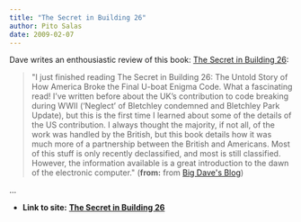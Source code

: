 ```yaml
---
title: "The Secret in Building 26"
author: Pito Salas
date: 2009-02-07
---
```


Dave writes an enthousiastic review of this book: [The Secret in Building
26](<http://davedupre.com/2009/02/05/the-secret-in-building-26/>):

> "I just finished reading The Secret in Building 26: The Untold Story of How
> America Broke the Final U-boat Enigma Code. What a fascinating read! I’ve
> written before about the UK’s contribution to code breaking during WWII
> (‘Neglect’ of Bletchley condemned and Bletchley Park Update), but this is
> the first time I learned about some of the details of the US contribution. I
> always thought the majority, if not all, of the work was handled by the
> British, but this book details how it was much more of a partnership between
> the British and Americans. Most of this stuff is only recently declassified,
> and most is still classified. However, the information available is a great
> introduction to the dawn of the electronic computer." (**from:** from [Big
> Dave's Blog](<http://davedupre.com/feed/>))

…


* **Link to site:** **[The Secret in Building 26](None)**
